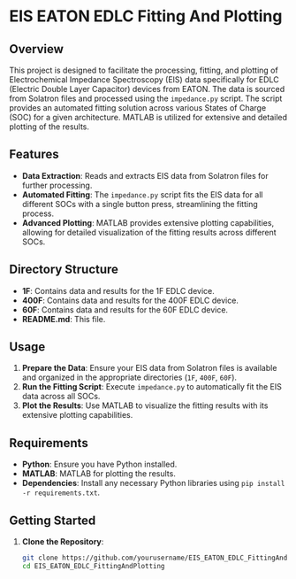 # EIS EATON EDLC Fitting And Plotting

## Overview
This project is designed to facilitate the processing, fitting, and plotting of Electrochemical Impedance Spectroscopy (EIS) data specifically for EDLC (Electric Double Layer Capacitor) devices from EATON. The data is sourced from Solatron files and processed using the `impedance.py` script. The script provides an automated fitting solution across various States of Charge (SOC) for a given architecture. MATLAB is utilized for extensive and detailed plotting of the results.

## Features
- **Data Extraction**: Reads and extracts EIS data from Solatron files for further processing.
- **Automated Fitting**: The `impedance.py` script fits the EIS data for all different SOCs with a single button press, streamlining the fitting process.
- **Advanced Plotting**: MATLAB provides extensive plotting capabilities, allowing for detailed visualization of the fitting results across different SOCs.

## Directory Structure
- **1F**: Contains data and results for the 1F EDLC device.
- **400F**: Contains data and results for the 400F EDLC device.
- **60F**: Contains data and results for the 60F EDLC device.
- **README.md**: This file.

## Usage
1. **Prepare the Data**: Ensure your EIS data from Solatron files is available and organized in the appropriate directories (`1F`, `400F`, `60F`).
2. **Run the Fitting Script**: Execute `impedance.py` to automatically fit the EIS data across all SOCs.
3. **Plot the Results**: Use MATLAB to visualize the fitting results with its extensive plotting capabilities.

## Requirements
- **Python**: Ensure you have Python installed.
- **MATLAB**: MATLAB for plotting the results.
- **Dependencies**: Install any necessary Python libraries using `pip install -r requirements.txt`.

## Getting Started
1. **Clone the Repository**:
   ```bash
   git clone https://github.com/yourusername/EIS_EATON_EDLC_FittingAndPlotting.git
   cd EIS_EATON_EDLC_FittingAndPlotting
